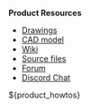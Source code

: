 **Product Resources**

- [Drawings](${product_drawings})
- [CAD model](${product_cad})
- [Wiki]($product_wiki)
- [Source files]($product_github)
- [Forum]($product_forum)
- [Discord Chat]($product_chat)

${product_howtos}
